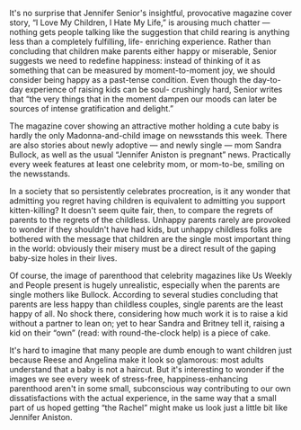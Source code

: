It's no surprise that Jennifer Senior's insightful, provocative magazine cover story, “I Love My Children, I Hate My Life,” is arousing much chatter — nothing gets people talking like the suggestion that child rearing is anything less than a completely fulfilling, life- enriching experience. Rather than concluding that children make parents either happy or miserable, Senior suggests we need to redefine happiness: instead of thinking of it as something that can be measured by moment-to-moment joy, we should consider being happy as a past-tense condition. Even though the day-to-day experience of raising kids can be soul- crushingly hard, Senior writes that “the very things that in the moment dampen our moods can later be sources of intense gratification and delight.” 

The magazine cover showing an attractive mother holding a cute baby is hardly the only Madonna-and-child image on newsstands this week. There are also stories about newly adoptive — and newly single — mom Sandra Bullock, as well as the usual “Jennifer Aniston is pregnant” news. Practically every week features at least one celebrity mom, or mom-to-be, smiling on the newsstands. 

In a society that so persistently celebrates procreation, is it any wonder that admitting you regret having children is equivalent to admitting you support kitten-killing? It doesn't seem quite fair, then, to compare the regrets of parents to the regrets of the childless. Unhappy parents rarely are provoked to wonder if they shouldn't have had kids, but unhappy childless folks are bothered with the message that children are the single most important thing in the world: obviously their misery must be a direct result of the gaping baby-size holes in their lives. 

Of course, the image of parenthood that celebrity magazines like Us Weekly and People present is hugely unrealistic, especially when the parents are single mothers like Bullock. According to several studies concluding that parents are less happy than childless couples, single parents are the least happy of all. No shock there, considering how much work it is to raise a kid without a partner to lean on; yet to hear Sandra and Britney tell it, raising a kid on their “own” (read: with round-the-clock help) is a piece of cake. 

It's hard to imagine that many people are dumb enough to want children just because Reese and Angelina make it look so glamorous: most adults understand that a baby is not a haircut. But it's interesting to wonder if the images we see every week of stress-free, happiness-enhancing parenthood aren't in some small, subconscious way contributing to our own dissatisfactions with the actual experience, in the same way that a small part of us hoped getting “the Rachel” might make us look just a little bit like Jennifer Aniston.